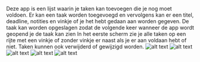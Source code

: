 Deze app is een lijst waarin je taken kan toevoegen die je nog moet voldoen.
Er kan een taak worden toegevoegd en vervolgens kan er een titel, deadline, notities en vinkje of je het hebt gedaan aan worden gegeven.
De taak kan worden opgeslagen zodat de volgende keer wanneer de app wordt geopend je de taak kan zien
In het eerste scherm zie je alle taken op een rijte met een vinkje of zonder vinkje er naast als je er aan voldaan hebt of niet.
Taken kunnen ook verwijderd of gewijzigd worden.
![alt text](https://github.com/wytzz/WytzeDijkstra-Unit5-ToDoList/blob/master/doc/Schermafbeelding%202018-11-28%20om%2012.39.35.png)
![alt text](https://github.com/wytzz/WytzeDijkstra-Unit5-ToDoList/blob/master/doc/Schermafbeelding%202018-11-28%20om%2012.39.46.png)
![alt text](https://github.com/wytzz/WytzeDijkstra-Unit5-ToDoList/blob/master/doc/Schermafbeelding%202018-11-28%20om%2013.41.05.png)
![alt text](https://github.com/wytzz/WytzeDijkstra-Unit5-ToDoList/blob/master/doc/Schermafbeelding%202018-11-28%20om%2013.40.48.png)
![alt text](https://github.com/wytzz/WytzeDijkstra-Unit5-ToDoList/blob/master/doc/Schermafbeelding%202018-11-28%20om%2012.42.10.png)
